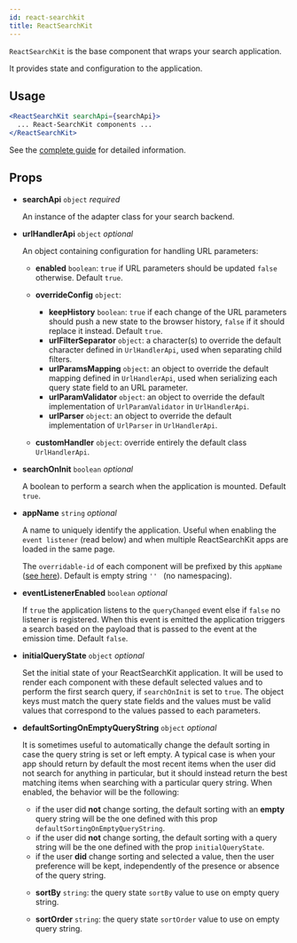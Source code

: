 ```yaml
---
id: react-searchkit
title: ReactSearchKit
---
```


`ReactSearchKit` is the base component that wraps your search application.

It provides state and configuration to the application.

## Usage

```jsx
<ReactSearchKit searchApi={searchApi}>
  ... React-SearchKit components ...
</ReactSearchKit>
```

See the [complete guide](main_concepts.md) for detailed information.

## Props

- **searchApi** `object` _required_

  An instance of the adapter class for your search backend.

- **urlHandlerApi** `object` _optional_

  An object containing configuration for handling URL parameters:

  - **enabled** `boolean`: `true` if URL parameters should be updated `false` otherwise. Default `true`.
  - **overrideConfig** `object`:

    - **keepHistory** `boolean`: `true` if each change of the URL parameters should push a new state to the browser history, `false` if it should replace it instead. Default `true`.
    - **urlFilterSeparator** `object`: a character(s) to override the default character defined in `UrlHandlerApi`, used when separating child filters.
    - **urlParamsMapping** `object`: an object to override the default mapping defined in `UrlHandlerApi`, used when serializing each query state field to an URL parameter.
    - **urlParamValidator** `object`: an object to override the default implementation of `UrlParamValidator` in `UrlHandlerApi`.
    - **urlParser** `object`: an object to override the default implementation of `UrlParser` in `UrlHandlerApi`.

  - **customHandler** `object`: override entirely the default class `UrlHandlerApi`.

- **searchOnInit** `boolean` _optional_

  A boolean to perform a search when the application is mounted. Default `true`.

- **appName** `string` _optional_

  A name to uniquely identify the application. Useful when enabling the `event listener` (read below) and when multiple ReactSearchKit apps are loaded in the same page. 
  
  The `overridable-id` of each component will be prefixed by this `appName` ([see here](https://inveniosoftware.github.io/react-searchkit/docs/ui-customisation)). Default is empty string `'' ` (no namespacing).

- **eventListenerEnabled** `boolean` _optional_

  If `true` the application listens to the `queryChanged` event else if `false` no listener is registered. When this event is emitted the application triggers a search based on the payload that is passed to the event at the emission time. Default `false`.

- **initialQueryState** `object` _optional_

  Set the initial state of your ReactSearchKit application. It will be used to render each component with these default selected values and to perform the first search query, if `searchOnInit` is set to `true`.
  The object keys must match the query state fields and the values must be valid values that correspond to the values passed to each parameters.

- **defaultSortingOnEmptyQueryString** `object` _optional_

  It is sometimes useful to automatically change the default sorting in case the query string is set or left empty.
  A typical case is when your app should return by default the most recent items when the user did not search for anything in particular, but it should instead return the best matching items when searching with a particular query string.
  When enabled, the behavior will be the following:

    * if the user did **not** change sorting, the default sorting with an **empty** query string will be the one defined with this prop `defaultSortingOnEmptyQueryString`.
    * if the user did **not** change sorting, the default sorting with a query string will be the one defined with the prop `initialQueryState`.
    * if the user **did** change sorting and selected a value, then the user preference will be kept, independently of the presence or absence of the query string.

  - **sortBy** `string`: the query state `sortBy` value to use on empty query string.

  - **sortOrder** `string`: the query state `sortOrder` value to use on empty query string.

